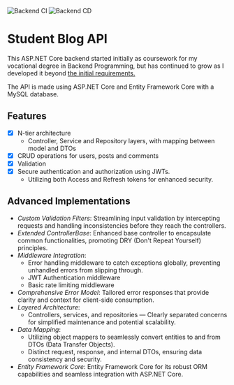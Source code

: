 ![Backend CI](https://github.com/SQUASHD/GoNAD-StudentBlog/actions/workflows/ci-backend.yml/badge.svg)
![Backend CD](https://github.com/SQUASHD/GoNAD-StudentBlog/actions/workflows/cd-backend.yml/badge.svg)
# Student Blog API

This ASP.NET Core backend started initially as coursework for my vocational degree in Backend Programming, but has
continued to grow as I developed it beyond [the initial requirements.](./REQUIREMENTS.md)

The API is made using ASP.NET Core and Entity Framework Core with a MySQL database.

## Features

- [x] N-tier architecture
  - Controller, Service and Repository layers, with mapping between model and DTOs
- [x] CRUD operations for users, posts and comments
- [x] Validation
- [x] Secure authentication and authorization using JWTs.
  - Utilizing both Access and Refresh tokens for enhanced security.

## Advanced Implementations

- _Custom Validation Filters_: Streamlining input validation by intercepting requests and handling inconsistencies
  before they reach the controllers.
- _Extended ControllerBase_: Enhanced base controller to encapsulate common functionalities, promoting DRY (Don't Repeat
  Yourself) principles.
- _Middleware Integration_:
  - Error handling middleware to catch exceptions globally, preventing unhandled errors from slipping through.
  - JWT Authentication middleware
  - Basic rate limiting middleware
- _Comprehensive Error Model_: Tailored error responses that provide clarity and context for client-side consumption.
- _Layered Architecture_:
  - Controllers, services, and repositories — Clearly separated concerns for simplified maintenance and potential
    scalability.
- _Data Mapping_:
  - Utilizing object mappers to seamlessly convert entities to and from DTOs (Data Transfer Objects).
  - Distinct request, response, and internal DTOs, ensuring data consistency and security.
- _Entity Framework Core_: Entity Framework Core for its robust ORM capabilities and seamless integration with ASP.NET Core.
